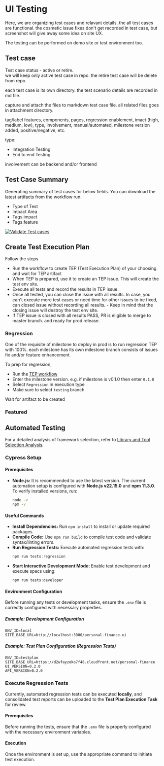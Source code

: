 # UI Testing

Here, we are organizing test cases and relavant details. the all test cases are functional. the cosmetic issue fixes don't get recorded in test case, but screenshot will give away some idea on site UX.

The testing can be performed on demo site or test environment too.

## Test case

Test case status - active or retire.  
we will keep only active test case in repo. the retire test case will be delete from repo.

each test case is its own directory. the test scenario details are recorded in md file.

capture and attach the files to markdown test case file. all related files goes in attachment directory.

tag/label features, components, pages, regression enablement, imact (high, medium, low), type, involvement, manual/automated, milestone version added, positive/negative, etc.

type:

- Integration Testing
- End to end Testing

involvement can be backend and/or frontend

## Test Case Summary

Generating summary of test cases for below fields. You can download the latest artifacts from the workflow run.

- Type of Test
- Impact Area
- Tags.impact
- Tags.feature

[![Validate Test cases](https://github.com/rajexcited/personal-finance-ui/actions/workflows/tc-build.yml/badge.svg?branch=testing)](https://github.com/rajexcited/personal-finance-ui/actions/workflows/tc-build.yml)

## Create Test Execution Plan

Follow the steps

- Run the workflow to create TEP (Test Execution Plan) of your choosing. and wait for TEP artifact
- When TEP is prepared, use it to create an TEP issue. This will create the test env site.
- Execute all tests and record the results in TEP issue.
- Once all tested, you can close the issue with all results. In case, you can't execute more test cases or need time for other issues to be fixed, can closed issue without recording all results. - Keep in mind that the closing issue will destroy the test env site.
- If TEP issue is closed with all results PASS, PR is eligible to merge to master branch. and ready for prod release.

### Regression

One of the requisite of milestone to deploy in prod is to run regression TEP with 100%. each milestone has its own milestone branch consists of issues fix and/or feature enhancement.

To prep for regression,

- Run the [TEP workflow](https://github.com/rajexcited/personal-finance-ui/actions/workflows/test-exec-plan.yml)
- Enter the milestone version. e.g. if milestone is v0.1.0 then enter `0.1.0`
- Select `Regression` in execution type
- Make sure to select `testing` branch

Wait for artifact to be created

### Featured

## Automated Testing

For a detailed analysis of framework selection, refer to [Library and Tool Selection Analysis](.github/docs/library-tools-selection.md).

### Cypress Setup

#### Prerequisites

- **Node.js:** It is recommended to use the latest version. The current automation setup is configured with **Node.js v22.15.0** and **npm 11.3.0**.  
  To verify installed versions, run:

  ```bash
  node -v
  npm -v
  ```

#### Useful Commands

- **Install Dependencies:** Run `npm install` to install or update required packages.
- **Compile Code:** Use `npm run build` to compile test code and validate syntax/linting errors.
- **Run Regression Tests:** Execute automated regression tests with:
  ```bash
  npm run tests:regression
  ```
- **Start Interactive Development Mode:** Enable test development and execute specs using:
  ```bash
  npm run tests:developer
  ```

#### Environment Configuration

Before running any tests or development tasks, ensure the `.env` file is correctly configured with necessary properties.

##### Example: Development Configuration

```properties
ENV_ID=local
SITE_BASE_URL=http://localhost:3000/personal-finance-ui
```

##### Example: Test Plan Configuration (Regression Tests)

```properties
ENV_ID=testplan
SITE_BASE_URL=https://d2wfayzoko7f48.cloudfront.net/personal-finance
UI_VERSION=0.2.0
API_VERSION=0.2.0
```

### Execute Regression Tests

Currently, automated regression tests can be executed **locally**, and consolidated test reports can be uploaded to the **Test Plan Execution Task** for review.

#### Prerequisites

Before running the tests, ensure that the `.env` file is properly configured with the necessary environment variables.

#### Execution

Once the environment is set up, use the appropriate command to initiate test execution.
